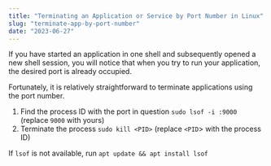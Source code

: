 ```yaml
---
title: "Terminating an Application or Service by Port Number in Linux"
slug: "terminate-app-by-port-number"
date: "2023-06-27"
---
```


If you have started an application in one shell and subsequently opened a new shell session, you will notice that when you try to run your application, the desired port is already occupied.

Fortunately, it is relatively straightforward to terminate applications using the port number.

1. Find the process ID with the port in question `sudo lsof -i :9000` (replace `9000` with yours)
2. Terminate the process `sudo kill <PID>` (replace `<PID`> with the process ID)

If `lsof` is not available, run `apt update && apt install lsof`